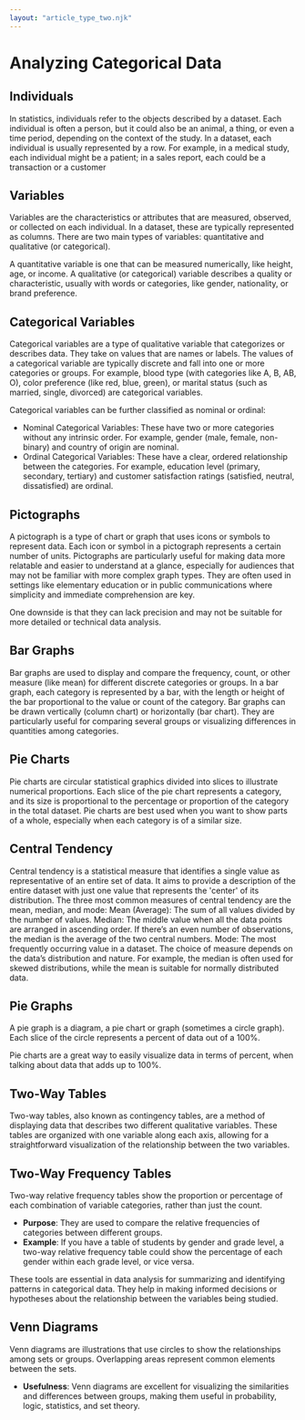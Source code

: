 ```yaml
---
layout: "article_type_two.njk"
--- 
```


# Analyzing Categorical Data

## Individuals

In statistics, individuals refer to the objects described by a dataset. Each individual is often a person, but it could also be an animal, a thing, or even a time period, depending on the context of the study. In a dataset, each individual is usually represented by a row. For example, in a medical study, each individual might be a patient; in a sales report, each could be a transaction or a customer

## Variables

Variables are the characteristics or attributes that are measured, observed, or collected on each individual. In a dataset, these are typically represented as columns. There are two main types of variables: quantitative and qualitative (or categorical).

A quantitative variable is one that can be measured numerically, like height, age, or income. A qualitative (or categorical) variable describes a quality or characteristic, usually with words or categories, like gender, nationality, or brand preference.

## Categorical Variables

Categorical variables are a type of qualitative variable that categorizes or describes data. They take on values that are names or labels. The values of a categorical variable are typically discrete and fall into one or more categories or groups. For example, blood type (with categories like A, B, AB, O), color preference (like red, blue, green), or marital status (such as married, single, divorced) are categorical variables.

Categorical variables can be further classified as nominal or ordinal:

- Nominal Categorical Variables: These have two or more categories without any intrinsic order. For example, gender (male, female, non-binary) and country of origin are nominal.
- Ordinal Categorical Variables: These have a clear, ordered relationship between the categories. For example, education level (primary, secondary, tertiary) and customer satisfaction ratings (satisfied, neutral, dissatisfied) are ordinal.


## Pictographs

A pictograph is a type of chart or graph that uses icons or symbols to represent data. Each icon or symbol in a pictograph represents a certain number of units. Pictographs are particularly useful for making data more relatable and easier to understand at a glance, especially for audiences that may not be familiar with more complex graph types. They are often used in settings like elementary education or in public communications where simplicity and immediate comprehension are key.

One downside is that they can lack precision and may not be suitable for more detailed or technical data analysis.

## Bar Graphs

Bar graphs are used to display and compare the frequency, count, or other measure (like mean) for different discrete categories or groups. In a bar graph, each category is represented by a bar, with the length or height of the bar proportional to the value or count of the category. Bar graphs can be drawn vertically (column chart) or horizontally (bar chart). They are particularly useful for comparing several groups or visualizing differences in quantities among categories.

## Pie Charts

Pie charts are circular statistical graphics divided into slices to illustrate numerical proportions.
Each slice of the pie chart represents a category, and its size is proportional to the percentage or proportion of the category in the total dataset.
Pie charts are best used when you want to show parts of a whole, especially when each category is of a similar size.

## Central Tendency

Central tendency is a statistical measure that identifies a single value as representative of an entire set of data. It aims to provide a description of the entire dataset with just one value that represents the 'center' of its distribution.
The three most common measures of central tendency are the mean, median, and mode:
Mean (Average): The sum of all values divided by the number of values.
Median: The middle value when all the data points are arranged in ascending order. If there’s an even number of observations, the median is the average of the two central numbers.
Mode: The most frequently occurring value in a dataset.
The choice of measure depends on the data’s distribution and nature. For example, the median is often used for skewed distributions, while the mean is suitable for normally distributed data.

## Pie Graphs

A pie graph is a diagram, a pie chart or graph (sometimes a circle graph). Each slice of the circle represents a percent of data out of a 100%.

Pie charts are a great way to easily visualize data in terms of percent, when talking about data that adds up to 100%.

## Two-Way Tables

Two-way tables, also known as contingency tables, are a method of displaying data that describes two different qualitative variables. These tables are organized with one variable along each axis, allowing for a straightforward visualization of the relationship between the two variables.

## Two-Way Frequency Tables

Two-way relative frequency tables show the proportion or percentage of each combination of variable categories, rather than just the count.

- **Purpose**: They are used to compare the relative frequencies of categories between different groups.
- **Example**: If you have a table of students by gender and grade level, a two-way relative frequency table could show the percentage of each gender within each grade level, or vice versa.

These tools are essential in data analysis for summarizing and identifying patterns in categorical data. They help in making informed decisions or hypotheses about the relationship between the variables being studied.

## Venn Diagrams

Venn diagrams are illustrations that use circles to show the relationships among sets or groups. Overlapping areas represent common elements between the sets.

- **Usefulness**: Venn diagrams are excellent for visualizing the similarities and differences between groups, making them useful in probability, logic, statistics, and set theory.


